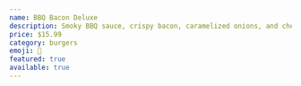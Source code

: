 ```yaml
---
name: BBQ Bacon Deluxe
description: Smoky BBQ sauce, crispy bacon, caramelized onions, and cheddar cheese
price: $15.99
category: burgers
emoji: 🥓
featured: true
available: true
---
```

